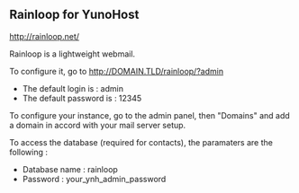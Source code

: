 Rainloop for YunoHost
----------------------

http://rainloop.net/

Rainloop is a lightweight webmail.

To configure it, go to http://DOMAIN.TLD/rainloop/?admin

- The default login is : admin
- The default password is : 12345

To configure your instance, go to the admin panel, then "Domains" and add a domain in accord with your mail server setup.

To access the database (required for contacts), the paramaters are the following :
- Database name : rainloop
- Password : your_ynh_admin_password